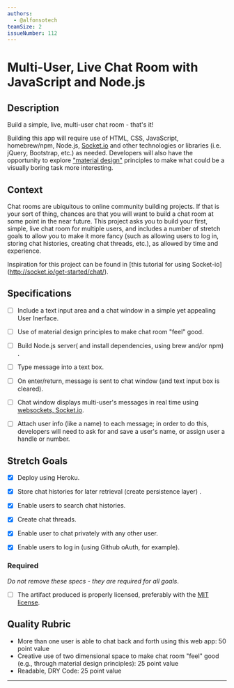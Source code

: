 ```yaml
---
authors:
  - @alfonsotech
teamSize: 2
issueNumber: 112
---
```


# Multi-User, Live Chat Room with JavaScript and Node.js

## Description

Build a simple, live, multi-user chat room - that's it!

Building this app will require use of HTML, CSS, JavaScript, homebrew/npm, Node.js, [Socket.io](http://socket.io/) and other technologies or libraries (i.e. jQuery, Bootstrap, etc.) as needed. Developers will also have the opportunity to explore ["material design"](https://material.google.com/#) principles to make what could be a visually boring task more interesting.


## Context

Chat rooms are ubiquitous to online community building projects. If that is your sort of thing, chances are that you will want to build a chat room at some point in the near future. This project asks you to build your first, simple, live chat room for multiple users, and includes a number of stretch goals to allow you to make it more fancy (such as allowing users to log in, storing chat histories, creating chat threads, etc.), as allowed by time and experience. 

Inspiration for this project can be found in [this tutorial for using Socket-io] (http://socket.io/get-started/chat/).


## Specifications

- [ ] Include a text input area and a chat window in a simple yet appealing User Inerface.
- [ ] Use of material design principles to make chat room "feel" good.
- [ ] Build Node.js server( and install dependencies, using brew and/or npm) .
- [ ] Type message into a text box.
- [ ] On enter/return, message is sent to chat window (and text input box is cleared).
- [ ] Chat window displays multi-user's messages in real time using [websockets, Socket.io](https://developer.mozilla.org/en-US/docs/Web/API/WebSockets_API).
- [ ] Attach user info (like a name) to each message; in order to do this, developers will need to ask for and save a user's name, or assign user a handle or number.


## Stretch Goals
- [x] Deploy using Heroku.
- [x] Store chat histories for later retrieval (create persistence layer) .
- [x] Enable users to search chat histories.
- [x] Create chat threads.
- [x] Enable user to chat privately with any other user.
- [x] Enable users to log in (using Github oAuth, for example).


### Required

_Do not remove these specs - they are required for all goals_.

- [ ] The artifact produced is properly licensed, preferably with the [MIT license][mit-license].

## Quality Rubric

- More than one user is able to chat back and forth using this web app: 50 point value
- Creative use of two dimensional space to make chat room "feel" good (e.g., through material design principles): 25 point value
- Readable, DRY Code: 25 point value

---






[mit-license]: https://opensource.org/licenses/MIT
